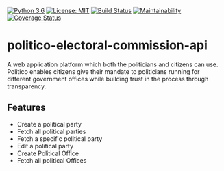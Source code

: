 [![Python 3.6](https://img.shields.io/badge/python-3.6-blue.svg)](https://www.python.org/downloads/release/python-360/)
[![License: MIT](https://img.shields.io/badge/License-MIT-yellow.svg)](https://opensource.org/licenses/MIT)
[![Build Status](https://travis-ci.org/artorious/politico-electoral-commission-api.svg?branch=ft-create-party-163682027)](https://travis-ci.org/artorious/politico-electoral-commission-api)
[![Maintainability](https://api.codeclimate.com/v1/badges/cf4f856dfec0ad0004aa/maintainability)](https://codeclimate.com/github/artorious/politico-electoral-commission-api/maintainability)
[![Coverage Status](https://coveralls.io/repos/github/artorious/speedy_chakula_app/badge.svg?branch=develop)](https://coveralls.io/github/artorious/speedy_chakula_app?branch=develop)

# politico-electoral-commission-api
A web application platform which both the politicians and citizens can use. Politico enables citizens give their mandate to politicians running for different government offices while building trust in the process through transparency.

## Features
* Create a political party
* Fetch all political parties
* Fetch a specific political party
* Edit a political party
* Create Political Office
* Fetch all political Offices

